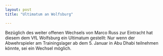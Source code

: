 ```yaml
---
layout: post
title: "Ultimatum an Wolfsburg"

---
```


Bezüglich des weiter offenen Wechsels von Marco Russ zur Eintracht hat diesem dem VfL Wolfsburg ein Ultimatum gestellt: Nur wenn der Abwehrspieler am Trainingslager ab dem 5. Januar in Abu Dhabi teilnehmen könnte, sei ein Wechsel möglich.



